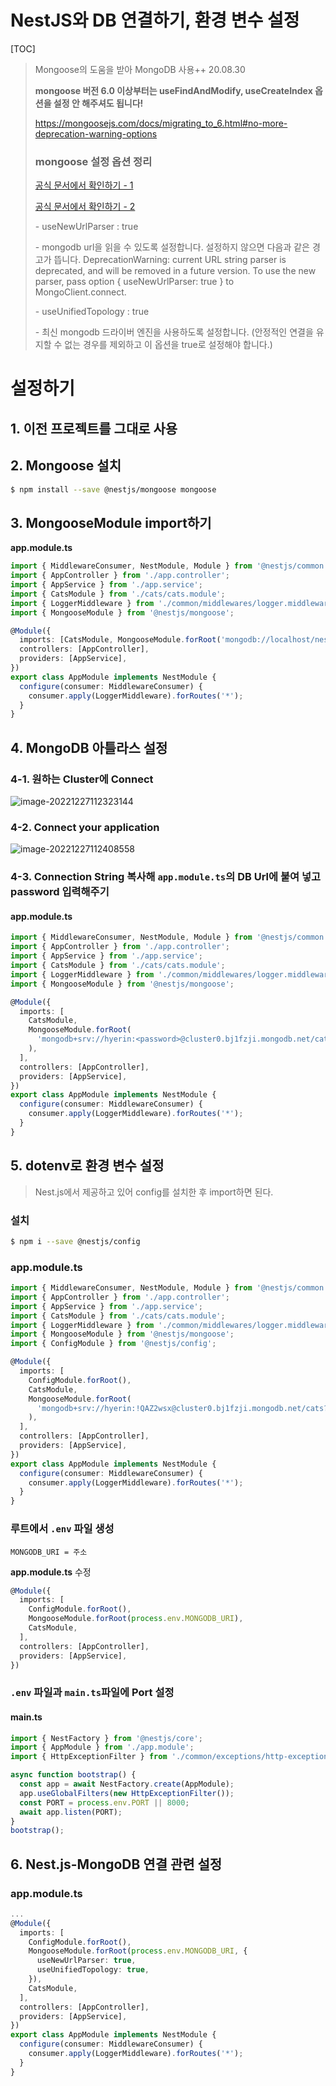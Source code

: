 # NestJS와 DB 연결하기, 환경 변수 설정

[TOC]

> Mongoose의 도움을 받아 MongoDB 사용++ 20.08.30
>
> **mongoose 버전 6.0 이상부터는 useFindAndModify, useCreateIndex 옵션을 설정 안 해주셔도 됩니다!**
>
> https://mongoosejs.com/docs/migrating_to_6.html#no-more-deprecation-warning-options
>
> ### mongoose 설정 옵션 정리
>
> [공식 문서에서 확인하기 - 1](https://mongoosejs.com/docs/connections.html#options)
>
> [공식 문서에서 확인하기 - 2](https://mongoosejs.com/docs/deprecations.html)
>
> \- useNewUrlParser : true
>
>   \- mongodb url을 읽을 수 있도록 설정합니다. 설정하지 않으면 다음과 같은 경고가 뜹니다. DeprecationWarning: current URL string parser is deprecated, and will be removed in a future version. To use the new parser, pass option { useNewUrlParser: true } to MongoClient.connect.
>
> \- useUnifiedTopology : true
>
>   \- 최신 mongodb 드라이버 엔진을 사용하도록 설정합니다. (안정적인 연결을 유지할 수 없는 경우를 제외하고 이 옵션을 true로 설정해야 합니다.)

# 설정하기

## 1. 이전 프로젝트를 그대로 사용

## 2. Mongoose 설치

```bash
$ npm install --save @nestjs/mongoose mongoose
```

## 3. MongooseModule import하기

**app.module.ts**

```typescript
import { MiddlewareConsumer, NestModule, Module } from '@nestjs/common';
import { AppController } from './app.controller';
import { AppService } from './app.service';
import { CatsModule } from './cats/cats.module';
import { LoggerMiddleware } from './common/middlewares/logger.middleware';
import { MongooseModule } from '@nestjs/mongoose';

@Module({
  imports: [CatsModule, MongooseModule.forRoot('mongodb://localhost/nest')],
  controllers: [AppController],
  providers: [AppService],
})
export class AppModule implements NestModule {
  configure(consumer: MiddlewareConsumer) {
    consumer.apply(LoggerMiddleware).forRoutes('*');
  }
}
```

## 4. MongoDB 아틀라스 설정

### 4-1. 원하는 Cluster에 Connect

![image-20221227112323144](02-NestJS와-DB-연결하기-환경-변수-설정.assets/image-20221227112323144.png)

### 4-2. Connect your application

![image-20221227112408558](02-NestJS와-DB-연결하기-환경-변수-설정.assets/image-20221227112408558.png)

### 4-3. Connection String 복사해 `app.module.ts`의  DB Url에 붙여 넣고 password 입력해주기

#### **app.module.ts**

```typescript
import { MiddlewareConsumer, NestModule, Module } from '@nestjs/common';
import { AppController } from './app.controller';
import { AppService } from './app.service';
import { CatsModule } from './cats/cats.module';
import { LoggerMiddleware } from './common/middlewares/logger.middleware';
import { MongooseModule } from '@nestjs/mongoose';

@Module({
  imports: [
    CatsModule,
    MongooseModule.forRoot(
      'mongodb+srv://hyerin:<password>@cluster0.bj1fzji.mongodb.net/cats?retryWrites=true&w=majority',
    ),
  ],
  controllers: [AppController],
  providers: [AppService],
})
export class AppModule implements NestModule {
  configure(consumer: MiddlewareConsumer) {
    consumer.apply(LoggerMiddleware).forRoutes('*');
  }
}
```

## 5. dotenv로 환경 변수 설정

> Nest.js에서 제공하고 있어 config를 설치한 후 import하면 된다.

### 설치

```bash
$ npm i --save @nestjs/config
```

### **app.module.ts**

```typescript
import { MiddlewareConsumer, NestModule, Module } from '@nestjs/common';
import { AppController } from './app.controller';
import { AppService } from './app.service';
import { CatsModule } from './cats/cats.module';
import { LoggerMiddleware } from './common/middlewares/logger.middleware';
import { MongooseModule } from '@nestjs/mongoose';
import { ConfigModule } from '@nestjs/config';

@Module({
  imports: [
    ConfigModule.forRoot(),
    CatsModule,
    MongooseModule.forRoot(
      'mongodb+srv://hyerin:!QAZ2wsx@cluster0.bj1fzji.mongodb.net/cats?retryWrites=true&w=majority',
    ),
  ],
  controllers: [AppController],
  providers: [AppService],
})
export class AppModule implements NestModule {
  configure(consumer: MiddlewareConsumer) {
    consumer.apply(LoggerMiddleware).forRoutes('*');
  }
}
```

### 루트에서 `.env` 파일 생성

`MONGODB_URI = 주소`

**app.module.ts** 수정

```typescript
@Module({
  imports: [
    ConfigModule.forRoot(),
    MongooseModule.forRoot(process.env.MONGODB_URI),
    CatsModule,
  ],
  controllers: [AppController],
  providers: [AppService],
})
```

### `.env` 파일과 `main.ts`파일에 Port 설정

#### **main.ts**

```typescript
import { NestFactory } from '@nestjs/core';
import { AppModule } from './app.module';
import { HttpExceptionFilter } from './common/exceptions/http-exception.filter';

async function bootstrap() {
  const app = await NestFactory.create(AppModule);
  app.useGlobalFilters(new HttpExceptionFilter());
  const PORT = process.env.PORT || 8000;
  await app.listen(PORT);
}
bootstrap();
```

## 6. Nest.js-MongoDB 연결 관련 설정

### **app.module.ts**

```typescript
...
@Module({
  imports: [
    ConfigModule.forRoot(),
    MongooseModule.forRoot(process.env.MONGODB_URI, {
      useNewUrlParser: true,
      useUnifiedTopology: true,
    }),
    CatsModule,
  ],
  controllers: [AppController],
  providers: [AppService],
})
export class AppModule implements NestModule {
  configure(consumer: MiddlewareConsumer) {
    consumer.apply(LoggerMiddleware).forRoutes('*');
  }
}
```

